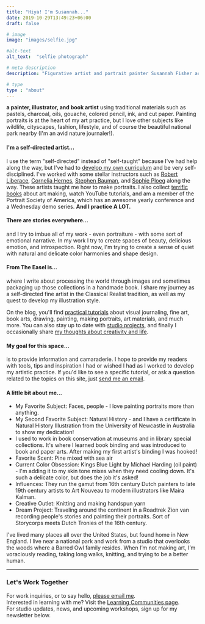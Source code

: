 ```yaml
---
title: "Hiya! I'm Susannah..."
date: 2019-10-29T13:49:23+06:00
draft: false

# image
image: "images/selfie.jpg"

#alt-text
alt_text:  "selfie photograph"

# meta description
description: "Figurative artist and portrait painter Susannah Fisher accepts commissions for portrait painting and drawing."

# type
type : "about"
---
```


**a painter, illustrator, and book artist** using traditional materials such as pastels, charcoal, oils, gouache, colored pencil, ink, and cut paper. Painting portraits is at the heart of my art practice, but I love other subjects like wildlife, cityscapes, fashion, lifestyle, and of course the beautiful national park nearby (I'm an avid nature journaler!).
#### I'm a self-directed artist...
I use the term "self-directed" instead of "self-taught" because I've had help along the way, but I've had to [develop my own curriculum](/tags/self-taught-artist/) and be very self-disciplined. I've worked with some stellar instructors such as <a href="https://robertliberace.com" target="_blank">Robert Liberace</a>, <a href="http://www.corneliahernes.com/" target="_blank">Cornelia Hernes</a>, <a href="https://www.stephenbaumanartwork.com/" target="_blank">Stephen Bauman</a>, and <a href="https://www.sophieploeg.com/" target="_blank">Sophie Ploeg</a> along the way. These artists taught me how to make portraits. I also collect [terrific books](../blog/learning-list-for-self-taught-artists/) about art making, watch YouTube tutorials, and am a member of the Portrait Society of America, which has an awesome yearly conference and a Wednesday demo series. **And I practice A LOT.**
#### There are stories everywhere...
and I try to imbue all of my work - even portraiture - with some sort of emotional narrative. In my work I try to create spaces of beauty, delicious emotion, and introspection. Right now, I'm trying to create a sense of quiet with natural and delicate color harmonies and shape design.
#### From The Easel is...
where I write about processing the world through images and sometimes packaging up those collections in a handmade book. I share my journey as a self-directed fine artist in the Classical Realist tradition, as well as my quest to develop my illustration style.

On the blog, you'll find [practical tutorials](/categories/tutorials/index.html) about visual journaling, fine art, book arts, drawing, painting, making portraits, art materials, and much more. You can also stay up to date with [studio projects](/categories/studio-projects/index.html), and finally I occasionally share [my thoughts about creativity and life](/categories/an-artists-thoughts/index.html).
#### My goal for this space...
is to provide information and camaraderie. I hope to provide my readers with tools, tips and inspiration I had or wished I had as I worked to develop my artistic practice. If you'd like to see a specific tutorial, or ask a question related to the topics on this site, just [send me an email](mailto:info@susannahfisher.art).
#### A little bit about me...
* My Favorite Subject: Faces, people - I love painting portraits more than anything.
* My Second Favorite Subject: Natural History - and I have a certificate in Natural History Illustration from the University of Newcastle in Australia to show my dedication!
* I used to work in book conservation at museums and in library special collections. It's where I learned book binding and was introduced to book and paper arts. After making my first artist's binding I was hooked!
* Favorite Scent: Pine mixed with sea air
* Current Color Obsession: Kings Blue Light by Michael Harding (oil paint) - I'm adding it to my skin tone mixes when they need cooling down. It's such a delicate color, but does the job it's asked!
* Influences:  They run the gamut from 16th century Dutch painters to late 19th century artists to Art Nouveau to modern illustrators like Maira Kalman.
* Creative Outlet: Knitting and making handspun yarn
* Dream Project: Traveling around the continent in a Roadtrek Zion van recording people's stories and painting their portraits. Sort of Storycorps meets Dutch Tronies of the 16th century.

I've lived many places all over the United States, but found home in New England. I live near a national park and work from a studio that overlooks the woods where a Barred Owl family resides. When I’m not making art, I’m voraciously reading, taking long walks, knitting, and trying to be a better human.

***
### Let's Work Together
For work inquiries, or to say hello, [please email me](mailto:info@susannahfisher.art).<br> 
Interested in learning with me? Visit the [Learning Communities page](/learning-communities/).<br>
For studio updates, news, and upcoming workshops, sign up for my newsletter below.<br>

